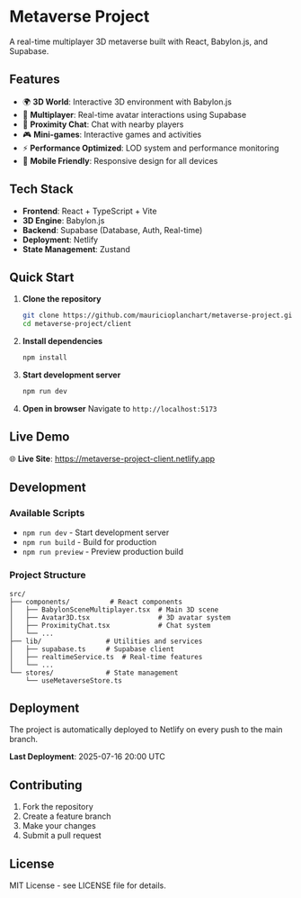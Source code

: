 # Metaverse Project

A real-time multiplayer 3D metaverse built with React, Babylon.js, and Supabase.

## Features

- 🌍 **3D World**: Interactive 3D environment with Babylon.js
- 👥 **Multiplayer**: Real-time avatar interactions using Supabase
- 💬 **Proximity Chat**: Chat with nearby players
- 🎮 **Mini-games**: Interactive games and activities
- ⚡ **Performance Optimized**: LOD system and performance monitoring
- 📱 **Mobile Friendly**: Responsive design for all devices

## Tech Stack

- **Frontend**: React + TypeScript + Vite
- **3D Engine**: Babylon.js
- **Backend**: Supabase (Database, Auth, Real-time)
- **Deployment**: Netlify
- **State Management**: Zustand

## Quick Start

1. **Clone the repository**
   ```bash
   git clone https://github.com/mauricioplanchart/metaverse-project.git
   cd metaverse-project/client
   ```

2. **Install dependencies**
   ```bash
   npm install
   ```

3. **Start development server**
   ```bash
   npm run dev
   ```

4. **Open in browser**
   Navigate to `http://localhost:5173`

## Live Demo

🌐 **Live Site**: https://metaverse-project-client.netlify.app

## Development

### Available Scripts

- `npm run dev` - Start development server
- `npm run build` - Build for production
- `npm run preview` - Preview production build

### Project Structure

```
src/
├── components/          # React components
│   ├── BabylonSceneMultiplayer.tsx  # Main 3D scene
│   ├── Avatar3D.tsx                 # 3D avatar system
│   ├── ProximityChat.tsx            # Chat system
│   └── ...
├── lib/                # Utilities and services
│   ├── supabase.ts     # Supabase client
│   ├── realtimeService.ts  # Real-time features
│   └── ...
└── stores/             # State management
    └── useMetaverseStore.ts
```

## Deployment

The project is automatically deployed to Netlify on every push to the main branch.

**Last Deployment**: 2025-07-16 20:00 UTC

## Contributing

1. Fork the repository
2. Create a feature branch
3. Make your changes
4. Submit a pull request

## License

MIT License - see LICENSE file for details. 